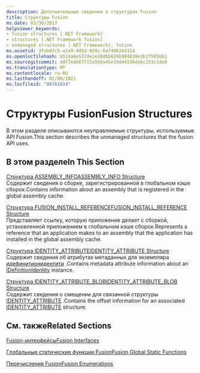 ```yaml
---
description: Дополнительные сведения о структурах Fusion
title: Структуры Fusion
ms.date: 03/30/2017
helpviewer_keywords:
- fusion structures [.NET Framework]
- structures [.NET Framework fusion]
- unmanaged structures [.NET Framework], fusion
ms.assetid: 3feb4fc5-a1e9-445d-929c-0a7490244114
ms.openlocfilehash: b514a6e537de1e18dbb626b904830e3b1f505bb1
ms.sourcegitcommit: ddf7edb67715a5b9a45e3dd44536dabc153c1de0
ms.translationtype: MT
ms.contentlocale: ru-RU
ms.lasthandoff: 02/06/2021
ms.locfileid: "99761024"
---
```

# <a name="fusion-structures"></a><span data-ttu-id="17a28-103">Структуры Fusion</span><span class="sxs-lookup"><span data-stu-id="17a28-103">Fusion Structures</span></span>

<span data-ttu-id="17a28-104">В этом разделе описываются неуправляемые структуры, используемые API Fusion.</span><span class="sxs-lookup"><span data-stu-id="17a28-104">This section describes the unmanaged structures that the fusion API uses.</span></span>  
  
## <a name="in-this-section"></a><span data-ttu-id="17a28-105">В этом разделе</span><span class="sxs-lookup"><span data-stu-id="17a28-105">In This Section</span></span>  

 [<span data-ttu-id="17a28-106">Структура ASSEMBLY_INFO</span><span class="sxs-lookup"><span data-stu-id="17a28-106">ASSEMBLY_INFO Structure</span></span>](assembly-info-structure.md)  
 <span data-ttu-id="17a28-107">Содержит сведения о сборке, зарегистрированной в глобальном кэше сборок.</span><span class="sxs-lookup"><span data-stu-id="17a28-107">Contains information about an assembly that is registered in the global assembly cache.</span></span>  
  
 [<span data-ttu-id="17a28-108">Структура FUSION_INSTALL_REFERENCE</span><span class="sxs-lookup"><span data-stu-id="17a28-108">FUSION_INSTALL_REFERENCE Structure</span></span>](fusion-install-reference-structure.md)  
 <span data-ttu-id="17a28-109">Представляет ссылку, которую приложение делает с сборкой, установленной приложением в глобальном кэше сборок.</span><span class="sxs-lookup"><span data-stu-id="17a28-109">Represents a reference that an application makes to an assembly that the application has installed in the global assembly cache.</span></span>  
  
 [<span data-ttu-id="17a28-110">Структура IDENTITY_ATTRIBUTE</span><span class="sxs-lookup"><span data-stu-id="17a28-110">IDENTITY_ATTRIBUTE Structure</span></span>](identity-attribute-structure.md)  
 <span data-ttu-id="17a28-111">Содержит сведения об атрибутах метаданных для экземпляра [идефинитионидентити](idefinitionidentity-interface.md) .</span><span class="sxs-lookup"><span data-stu-id="17a28-111">Contains metadata attribute information about an [IDefinitionIdentity](idefinitionidentity-interface.md) instance.</span></span>  
  
 [<span data-ttu-id="17a28-112">Структура IDENTITY_ATTRIBUTE_BLOB</span><span class="sxs-lookup"><span data-stu-id="17a28-112">IDENTITY_ATTRIBUTE_BLOB Structure</span></span>](identity-attribute-blob-structure.md)  
 <span data-ttu-id="17a28-113">Содержит сведения о смещении для связанной структуры [IDENTITY_ATTRIBUTE](identity-attribute-structure.md) .</span><span class="sxs-lookup"><span data-stu-id="17a28-113">Contains the offset information for an associated [IDENTITY_ATTRIBUTE](identity-attribute-structure.md) structure.</span></span>  
  
## <a name="related-sections"></a><span data-ttu-id="17a28-114">См. также</span><span class="sxs-lookup"><span data-stu-id="17a28-114">Related Sections</span></span>  

 [<span data-ttu-id="17a28-115">Fusion-интерфейсы</span><span class="sxs-lookup"><span data-stu-id="17a28-115">Fusion Interfaces</span></span>](fusion-interfaces.md)  
  
 [<span data-ttu-id="17a28-116">Глобальные статические функции Fusion</span><span class="sxs-lookup"><span data-stu-id="17a28-116">Fusion Global Static Functions</span></span>](fusion-global-static-functions.md)  
  
 [<span data-ttu-id="17a28-117">Перечисления Fusion</span><span class="sxs-lookup"><span data-stu-id="17a28-117">Fusion Enumerations</span></span>](fusion-enumerations.md)

